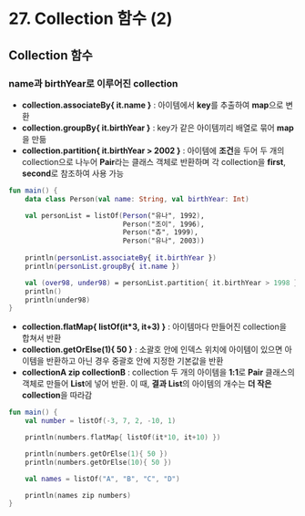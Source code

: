 # 27. Collection 함수 (2)

## Collection 함수
### name과 birthYear로 이루어진 collection 
- **collection.associateBy{ it.name }** : 아이템에서 **key**를 추출하여 **map**으로 변환
- **collection.groupBy{ it.birthYear }** : key가 같은 아이템끼리 배열로 묶어 **map**을 만듦
- **collection.partition{ it.birthYear > 2002 }** : 아이템에 **조건**을 두어 두 개의 collection으로 나누어 **Pair**라는 클래스 객체로 반환하며 각 collection을 **first**, **second**로 참조하여 사용 가능

```kotlin
fun main() {
    data class Person(val name: String, val birthYear: Int)

    val personList = listOf(Person("유나", 1992),
                            Person("조이", 1996),
                            Person("츄", 1999),
                            Person("유나", 2003))
    
    println(personList.associateBy{ it.birthYear })
    println(personList.groupBy{ it.name })

    val (over98, under98) = personList.partition{ it.birthYear > 1998 }
    println()
    println(under98)
}
```

- **collection.flatMap{ listOf(it*3, it+3) }** : 아이템마다 만들어진 collection을 합쳐서 반환
- **collection.getOrElse(1){ 50 }** : 소괄호 안에 인덱스 위치에 아이템이 있으면 아이템을 반환하고 아닌 경우 중괄호 안에 지정한 기본값을 반환
- **collectionA zip collectionB** : collection 두 개의 아이템을 **1:1**로 **Pair** 클래스의 객체로 만들어 **List**에 넣어 반환. 이 때, **결과 List**의 아이템의 개수는 **더 작은 collection**을 따라감

```kotlin
fun main() {
    val number = listOf(-3, 7, 2, -10, 1)

    println(numbers.flatMap{ listOf(it*10, it+10) })

    println(numbers.getOrElse(1){ 50 })
    println(numbers.getOrElse(10){ 50 })

    val names = listOf("A", "B", "C", "D")

    println(names zip numbers)
}
```
